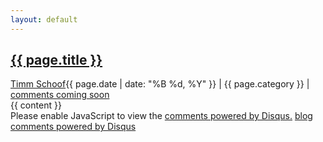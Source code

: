 ```yaml
---
layout: default
---
```

<div id="article-container">
<h2><a href="{{ page.url }}" class="title">{{ page.title }}</a></h2>
<div id="meta"><span id="author"><a href="#" rel="author">Timm Schoof</a></span>{{ page.date | date: "%B %d, %Y" }} | {{  page.category  }} | <a href="{{ page.url }}/#disqus_thread">comments coming soon</a></div>
<div id="instapaper_body" class="instapaper_body">
{{ content }}
</div>
</div>
<!-- DISQUS -->
<div id="disqus_thread"></div>
<script type="text/javascript">
    /* * * CONFIGURATION VARIABLES: EDIT BEFORE PASTING INTO YOUR WEBPAGE * * */
    var disqus_shortname = 'blogtimmschoof'; // required: replace example with your forum shortname
    
    /* * * DON'T EDIT BELOW THIS LINE * * */
    (function() {
        var dsq = document.createElement('script'); dsq.type = 'text/javascript'; dsq.async = true;
        dsq.src = 'http://' + disqus_shortname + '.disqus.com/embed.js';
        (document.getElementsByTagName('head')[0] || document.getElementsByTagName('body')[0]).appendChild(dsq);
    })();
</script>
<noscript>Please enable JavaScript to view the <a href="http://disqus.com/?ref_noscript">comments powered by Disqus.</a></noscript>
<a href="http://disqus.com" class="dsq-brlink">blog comments powered by <span class="logo-disqus">Disqus</span></a>
